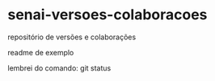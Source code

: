 # senai-versoes-colaboracoes
repositório de versões e colaborações

readme de exemplo

lembrei do comando: git status
